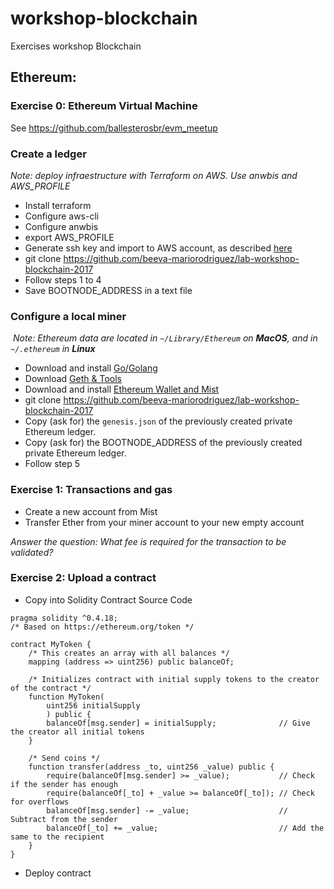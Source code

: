 # workshop-blockchain
Exercises workshop Blockchain

## Ethereum:

  ### Exercise 0: Ethereum Virtual Machine
  See https://github.com/ballesterosbr/evm_meetup

  ### Create a ledger
  *Note: deploy infraestructure with Terraform on AWS. Use anwbis and AWS_PROFILE*
  - Install terraform
  - Configure aws-cli
  - Configure anwbis
  - export AWS_PROFILE
  - Generate ssh key and import to AWS account, as described [here](https://gist.github.com/beeva-mariorodriguez/e1bedb4aa28e1ce97d16646950f1e9a6)
  - git clone https://github.com/beeva-mariorodriguez/lab-workshop-blockchain-2017
  - Follow steps 1 to 4
  - Save BOOTNODE_ADDRESS in a text file

  ### Configure a local miner
  *Note: Ethereum data are located in `~/Library/Ethereum` on **MacOS**, and in `~/.ethereum` in **Linux***
  - Download and install [Go/Golang](https://golang.org/dl/)
  - Download [Geth & Tools](https://ethereum.github.io/go-ethereum/downloads/)
  - Download and install [Ethereum Wallet and Mist](https://github.com/ethereum/mist/releases)
  - git clone https://github.com/beeva-mariorodriguez/lab-workshop-blockchain-2017
  - Copy (ask for) the `genesis.json` of the previously created private Ethereum ledger.
  - Copy (ask for) the BOOTNODE_ADDRESS of the previously created private Ethereum ledger.
  - Follow step 5
  
  ### Exercise 1: Transactions and gas
  - Create a new account from Mist
  - Transfer Ether from your miner account to your new empty account
  
  *Answer the question: What fee is required for the transaction to be validated?*
  
  ### Exercise 2: Upload a contract
  - Copy into Solidity Contract Source Code
```
pragma solidity ^0.4.18;
/* Based on https://ethereum.org/token */

contract MyToken {
    /* This creates an array with all balances */
    mapping (address => uint256) public balanceOf;

    /* Initializes contract with initial supply tokens to the creator of the contract */
    function MyToken(
        uint256 initialSupply
        ) public {
        balanceOf[msg.sender] = initialSupply;              // Give the creator all initial tokens
    }

    /* Send coins */
    function transfer(address _to, uint256 _value) public {
        require(balanceOf[msg.sender] >= _value);           // Check if the sender has enough
        require(balanceOf[_to] + _value >= balanceOf[_to]); // Check for overflows
        balanceOf[msg.sender] -= _value;                    // Subtract from the sender
        balanceOf[_to] += _value;                           // Add the same to the recipient
    }
}

```
- Deploy contract
